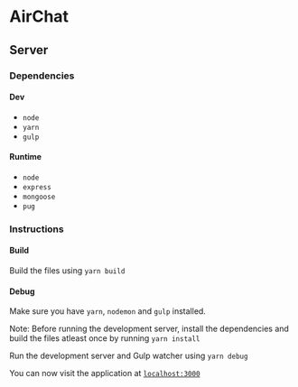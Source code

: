 # AirChat

## Server

### Dependencies

#### Dev

* `node`
* `yarn`
* `gulp`

#### Runtime

* `node`
* `express`
* `mongoose`
* `pug`

### Instructions

#### Build

Build the files using `yarn build`

#### Debug

Make sure you have `yarn`, `nodemon` and `gulp` installed.

Note: Before running the development server, install the dependencies and build the files atleast once by running `yarn install`

Run the development server and Gulp watcher using `yarn debug`

You can now visit the application at [`localhost:3000`](http://localhost:3000)